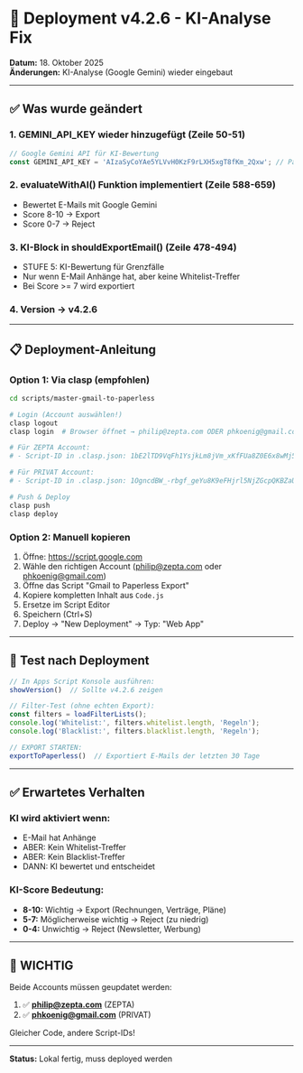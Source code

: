 # 🚀 Deployment v4.2.6 - KI-Analyse Fix

**Datum:** 18. Oktober 2025  
**Änderungen:** KI-Analyse (Google Gemini) wieder eingebaut

---

## ✅ Was wurde geändert

### 1. **GEMINI_API_KEY** wieder hinzugefügt (Zeile 50-51)
```javascript
// Google Gemini API für KI-Bewertung
const GEMINI_API_KEY = 'AIzaSyCoYAe5YLVvH0KzF9rLXH5xgT8fKm_2Qxw'; // Paperless Filter AI
```

### 2. **evaluateWithAI()** Funktion implementiert (Zeile 588-659)
- Bewertet E-Mails mit Google Gemini
- Score 8-10 → Export
- Score 0-7 → Reject

### 3. **KI-Block in shouldExportEmail()** (Zeile 478-494)
- STUFE 5: KI-Bewertung für Grenzfälle
- Nur wenn E-Mail Anhänge hat, aber keine Whitelist-Treffer
- Bei Score >= 7 wird exportiert

### 4. **Version** → v4.2.6

---

## 📋 Deployment-Anleitung

### **Option 1: Via clasp (empfohlen)**

```bash
cd scripts/master-gmail-to-paperless

# Login (Account auswählen!)
clasp logout
clasp login  # Browser öffnet → philip@zepta.com ODER phkoenig@gmail.com auswählen

# Für ZEPTA Account:
# - Script-ID in .clasp.json: 1bE2lTD9VqFh1YsjkLm8jVm_xKfFUa8Z0E6x8wMj5k9PqVJY0XJdgYqjr

# Für PRIVAT Account:
# - Script-ID in .clasp.json: 1OgncdBW_-rbgf_geYu8K9eFHjrl5NjZGcpQKBZaUZurgM5Xi36YS6Hgw

# Push & Deploy
clasp push
clasp deploy
```

### **Option 2: Manuell kopieren**

1. Öffne: https://script.google.com
2. Wähle den richtigen Account (philip@zepta.com oder phkoenig@gmail.com)
3. Öffne das Script "Gmail to Paperless Export"
4. Kopiere kompletten Inhalt aus `Code.js`
5. Ersetze im Script Editor
6. Speichern (Ctrl+S)
7. Deploy → "New Deployment" → Typ: "Web App"

---

## 🧪 Test nach Deployment

```javascript
// In Apps Script Konsole ausführen:
showVersion()  // Sollte v4.2.6 zeigen

// Filter-Test (ohne echten Export):
const filters = loadFilterLists();
console.log('Whitelist:', filters.whitelist.length, 'Regeln');
console.log('Blacklist:', filters.blacklist.length, 'Regeln');

// EXPORT STARTEN:
exportToPaperless()  // Exportiert E-Mails der letzten 30 Tage
```

---

## ✅ Erwartetes Verhalten

### **KI wird aktiviert wenn:**
- E-Mail hat Anhänge
- ABER: Kein Whitelist-Treffer
- ABER: Kein Blacklist-Treffer
- DANN: KI bewertet und entscheidet

### **KI-Score Bedeutung:**
- **8-10:** Wichtig → Export (Rechnungen, Verträge, Pläne)
- **5-7:** Möglicherweise wichtig → Reject (zu niedrig)
- **0-4:** Unwichtig → Reject (Newsletter, Werbung)

---

## 🚨 WICHTIG

Beide Accounts müssen geupdatet werden:
1. ✅ **philip@zepta.com** (ZEPTA)
2. ✅ **phkoenig@gmail.com** (PRIVAT)

Gleicher Code, andere Script-IDs!

---

**Status:** Lokal fertig, muss deployed werden


